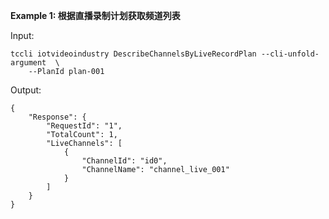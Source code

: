 **Example 1: 根据直播录制计划获取频道列表**



Input: 

```
tccli iotvideoindustry DescribeChannelsByLiveRecordPlan --cli-unfold-argument  \
    --PlanId plan-001
```

Output: 
```
{
    "Response": {
        "RequestId": "1",
        "TotalCount": 1,
        "LiveChannels": [
            {
                "ChannelId": "id0",
                "ChannelName": "channel_live_001"
            }
        ]
    }
}
```

